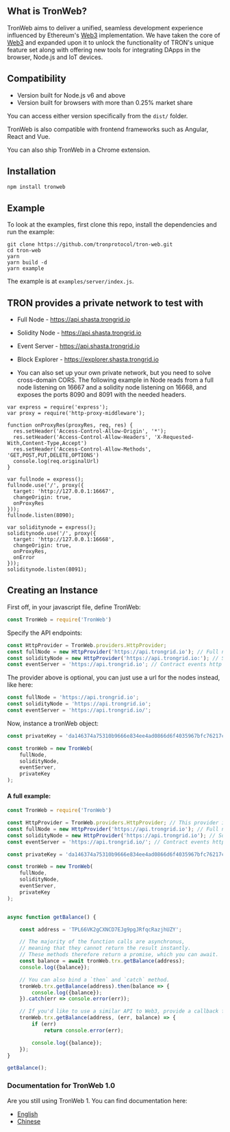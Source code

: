 ## What is TronWeb?

TronWeb aims to deliver a unified, seamless development experience influenced by Ethereum's [Web3](https://github.com/ethereum/web3.js/) implementation. We have taken the core of [Web3](https://github.com/ethereum/web3.js/) and expanded upon it to unlock the functionality of TRON's unique feature set along with offering new tools for integrating DApps in the browser, Node.js and IoT devices.

## Compatibility
- Version built for Node.js v6 and above
- Version built for browsers with more than 0.25% market share

You can access either version specifically from the `dist/` folder.

TronWeb is also compatible with frontend frameworks such as Angular, React and Vue.

You can also ship TronWeb in a Chrome extension.

## Installation

```
npm install tronweb
```

## Example

To look at the examples, first clone this repo, install the dependencies and run the example:
```
git clone https://github.com/tronprotocol/tron-web.git
cd tron-web
yarn
yarn build -d
yarn example
```
The example is at `examples/server/index.js`.

## TRON provides a private network to test with

* Full Node - https://api.shasta.trongrid.io
* Solidity Node - https://api.shasta.trongrid.io
* Event Server - https://api.shasta.trongrid.io
* Block Explorer - https://explorer.shasta.trongrid.io

* You can also set up your own private network, but you need to solve cross-domain CORS. The following example in Node reads from a full node listening on 16667 and a solidity node listening on 16668, and exposes the ports 8090 and 8091 with the needed headers.

```
var express = require('express');
var proxy = require('http-proxy-middleware');

function onProxyRes(proxyRes, req, res) {
  res.setHeader('Access-Control-Allow-Origin', '*');
  res.setHeader('Access-Control-Allow-Headers', 'X-Requested-With,Content-Type,Accept')
  res.setHeader('Access-Control-Allow-Methods', 'GET,POST,PUT,DELETE,OPTIONS')
  console.log(req.originalUrl)
}

var fullnode = express();
fullnode.use('/', proxy({
  target: 'http://127.0.0.1:16667',
  changeOrigin: true,
  onProxyRes
}));
fullnode.listen(8090);

var soliditynode = express();
soliditynode.use('/', proxy({
  target: 'http://127.0.0.1:16668',
  changeOrigin: true,
  onProxyRes,
  onError
}));
soliditynode.listen(8091);
```


## Creating an Instance

First off, in your javascript file, define TronWeb:

```js
const TronWeb = require('TronWeb')
```
Specify the API endpoints:
```js
const HttpProvider = TronWeb.providers.HttpProvider;
const fullNode = new HttpProvider('https://api.trongrid.io'); // Full node http endpoint
const solidityNode = new HttpProvider('https://api.trongrid.io:'); // Solidity node http endpoint
const eventServer = 'https://api.trongrid.io'; // Contract events http endpoint
```
The provider above is optional, you can just use a url for the nodes instead, like here:

```js
const fullNode = 'https://api.trongrid.io';
const solidityNode = 'https://api.trongrid.io';
const eventServer = 'https://api.trongrid.io/';
```
Now, instance a tronWeb object:
```js
const privateKey = 'da146374a75310b9666e834ee4ad0866d6f4035967bfc76217c5a495fff9f0d0';

const tronWeb = new TronWeb(
    fullNode,
    solidityNode,
    eventServer,
    privateKey
);
```
#### A full example:
```js
const TronWeb = require('TronWeb')

const HttpProvider = TronWeb.providers.HttpProvider; // This provider is optional, you can just use a url for the nodes instead
const fullNode = new HttpProvider('https://api.trongrid.io'); // Full node http endpoint
const solidityNode = new HttpProvider('https://api.trongrid.io'); // Solidity node http endpoint
const eventServer = 'https://api.trongrid.io/'; // Contract events http endpoint

const privateKey = 'da146374a75310b9666e834ee4ad0866d6f4035967bfc76217c5a495fff9f0d0';

const tronWeb = new TronWeb(
    fullNode,
    solidityNode,
    eventServer,
    privateKey
);


async function getBalance() {

    const address = 'TPL66VK2gCXNCD7EJg9pgJRfqcRazjhUZY';

    // The majority of the function calls are asynchronus,
    // meaning that they cannot return the result instantly.
    // These methods therefore return a promise, which you can await.
    const balance = await tronWeb.trx.getBalance(address);
    console.log({balance});

    // You can also bind a `then` and `catch` method.
    tronWeb.trx.getBalance(address).then(balance => {
        console.log({balance});
    }).catch(err => console.error(err));

    // If you'd like to use a similar API to Web3, provide a callback function.
    tronWeb.trx.getBalance(address, (err, balance) => {
        if (err)
            return console.error(err);

        console.log({balance});
    });
}

getBalance();

```


### Documentation for TronWeb 1.0

Are you still using TronWeb 1. You can find documentation here:
* [English](http://doc.tron.network/en)
* [Chinese](http://doc.tron.network/)

